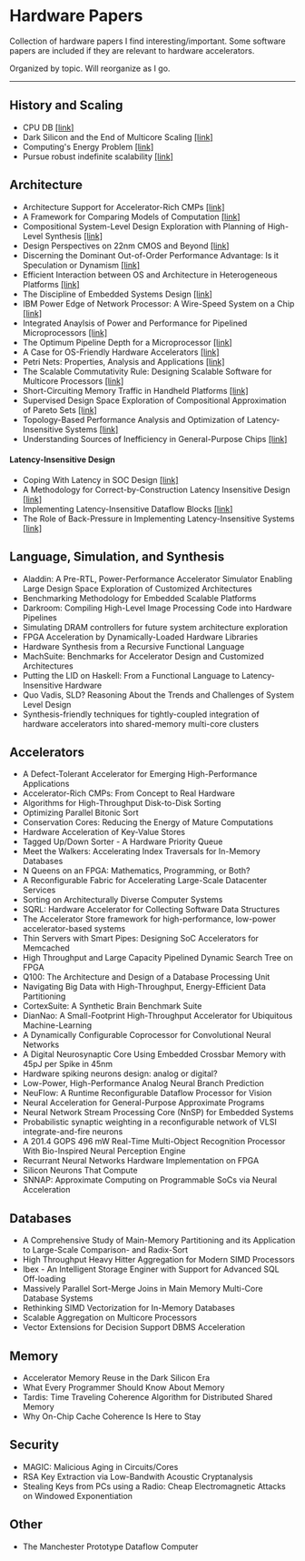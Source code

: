 # Hardware Papers
Collection of hardware papers I find interesting/important. Some software papers are included if they are relevant to hardware accelerators.

Organized by topic. Will reorganize as I go. 
    
---

## History and Scaling
- CPU DB [[link]](http://queue.acm.org/detail.cfm?id=2181798)
- Dark Silicon and the End of Multicore Scaling [[link]](http://citeseerx.ist.psu.edu/viewdoc/download?doi=10.1.1.363.8520&rep=rep1&type=pdf)
- Computing's Energy Problem [[link]](http://ieeexplore.ieee.org/document/6757323/)
- Pursue robust indefinite scalability [[link]](http://static.usenix.org/events/hotos11/tech/final_files/Ackley.pdf)

## Architecture
- Architecture Support for Accelerator-Rich CMPs [[link]](http://cadlab.cs.ucla.edu/~cong/papers/saw2011.pdf)
- A Framework for Comparing Models of Computation [[link]](https://inst.eecs.berkeley.edu/~ee249/fa07/discussions/TSM.pdf)
- Compositional System-Level Design Exploration with Planning of High-Level Synthesis [[link]](https://pdfs.semanticscholar.org/5f48/8f513630be40bbd015fd6165cd04703db0fc.pdf)
- Design Perspectives on 22nm CMOS and Beyond [[link]](http://ieeexplore.ieee.org/document/5227192/)
- Discerning the Dominant Out-of-Order Performance Advantage: Is it Speculation or Dynamism [[link]](http://dl.acm.org/citation.cfm?id=2451143)
- Efficient Interaction between OS and Architecture in Heterogeneous Platforms [[link]](http://dl.acm.org/citation.cfm?id=1945032)
- The Discipline of Embedded Systems Design [[link]](http://www-verimag.imag.fr/~sifakis/Computer_ESdiscipline.pdf)
- IBM Power Edge of Network Processor: A Wire-Speed System on a Chip [[link]](http://dl.acm.org/citation.cfm?id=1978281)
- Integrated Anaylsis of Power and Performance for Pipelined Microprocessors [[link]](http://dl.acm.org/citation.cfm?id=2250077)
- The Optimum Pipeline Depth for a Microprocessor [[link]](http://researcher.watson.ibm.com/researcher/files/us-viji/optimum_pipeline.pdf)
- A Case for OS-Friendly Hardware Accelerators [[link]](http://hwacha.org/papers/osaccel-wivosca2013.pdf)
- Petri Nets: Properties, Analysis and Applications [[link]](https://inst.eecs.berkeley.edu/~ee249/fa07/discussions/PetriNets-Murata.pdf)
- The Scalable Commutativity Rule: Designing Scalable Software for Multicore Processors [[link]](http://people.csail.mit.edu/nickolai/papers/clements-sc.pdf)
- Short-Circuiting Memory Traffic in Handheld Platforms [[link]](http://www.cse.psu.edu/hpcl/docs/2014_MICRO_Praveen.pdf)
- Supervised Design Space Exploration of Compositional Approximation of Pareto Sets [[link]](http://www.iliasdiakonikolas.org/papers/dac-pareto.pdf)
- Topology-Based Performance Analysis and Optimization of Latency-Insensitive Systems [[link]](http://www.cs.columbia.edu/~luca/)
- Understanding Sources of Inefficiency in General-Purpose Chips [[link]](http://csl.stanford.edu/~christos/publications/2010.efficiency.isca.pdf)

#### Latency-Insensitive Design
- Coping With Latency in SOC Design [[link]](http://www.cs.columbia.edu/~luca/research/lidMicro02.pdf)
- A Methodology for Correct-by-Construction Latency Insensitive Design [[link]](http://www.cs.columbia.edu/~luca/research/lidICCAD99.pdf)
- Implementing Latency-Insensitive Dataflow Blocks [[link]](http://arcade.cs.columbia.edu/lid-memocode15.pdf)
- The Role of Back-Pressure in Implementing Latency-Insensitive Systems [[link]](http://www.cs.columbia.edu/~luca/research/rbilsENTCS06.pdf)

## Language, Simulation, and Synthesis
- Aladdin: A Pre-RTL, Power-Performance Accelerator Simulator Enabling Large Design Space Exploration of Customized Architectures
- Benchmarking Methodology for Embedded Scalable Platforms
- Darkroom: Compiling High-Level Image Processing Code into Hardware Pipelines
- Simulating DRAM controllers for future system architecture exploration
- FPGA Acceleration by Dynamically-Loaded Hardware Libraries
- Hardware Synthesis from a Recursive Functional Language
- MachSuite: Benchmarks for Accelerator Design and Customized Architectures
- Putting the LID on Haskell: From a Functional Language to Latency-Insensitive Hardware
- Quo Vadis, SLD? Reasoning About the Trends and Challenges of System Level Design
- Synthesis-friendly techniques for tightly-coupled integration of hardware accelerators into shared-memory multi-core clusters

## Accelerators
- A Defect-Tolerant Accelerator for Emerging High-Performance Applications
- Accelerator-Rich CMPs: From Concept to Real Hardware
- Algorithms for High-Throughput Disk-to-Disk Sorting
- Optimizing Parallel Bitonic Sort
- Conservation Cores: Reducing the Energy of Mature Computations
- Hardware Acceleration of Key-Value Stores
- Tagged Up/Down Sorter - A Hardware Priority Queue
- Meet the Walkers: Accelerating Index Traversals for In-Memory Databases
- N Queens on an FPGA: Mathematics, Programming, or Both?
- A Reconfigurable Fabric for Accelerating Large-Scale Datacenter Services 
- Sorting on Architecturally Diverse Computer Systems
- SQRL: Hardware Accelerator for Collecting Software Data Structures
- The Accelerator Store framework for high-performance, low-power accelerator-based systems
- Thin Servers with Smart Pipes: Designing SoC Accelerators for Memcached
- High Throughput and Large Capacity Pipelined Dynamic Search Tree on FPGA
- Q100: The Architecture and Design of a Database Processing Unit
- Navigating Big Data with High-Throughput, Energy-Efficient Data Partitioning
- CortexSuite: A Synthetic Brain Benchmark Suite
- DianNao: A Small-Footprint High-Throughput Accelerator for Ubiquitous Machine-Learning
- A Dynamically Configurable Coprocessor for Convolutional Neural Networks
- A Digital Neurosynaptic Core Using Embedded Crossbar Memory with 45pJ per Spike in 45nm
- Hardware spiking neurons design: analog or digital?
- Low-Power, High-Performance Analog Neural Branch Prediction
- NeuFlow: A Runtime Reconfigurable Dataflow Processor for Vision
- Neural Acceleration for General-Purpose Approximate Programs
- Neural Network Stream Processing Core (NnSP) for Embedded Systems
- Probabilistic synaptic weighting in a reconfigurable network of VLSI integrate-and-fire neurons
- A 201.4 GOPS 496 mW Real-Time Multi-Object Recognition Processor With Bio-Inspired Neural Perception Engine
- Recurrant Neural Networks Hardware Implementation on FPGA
- Silicon Neurons That Compute
- SNNAP: Approximate Computing on Programmable SoCs via Neural Acceleration

## Databases
- A Comprehensive Study of Main-Memory Partitioning and its Application to Large-Scale Comparison- and Radix-Sort
- High Throughput Heavy Hitter Aggregation for Modern SIMD Processors
- Ibex - An Intelligent Storage Enginer with Support for Advanced SQL Off-loading
- Massively Parallel Sort-Merge Joins in Main Memory Multi-Core Database Systems
- Rethinking SIMD Vectorization for In-Memory Databases
- Scalable Aggregation on Multicore Processors
- Vector Extensions for Decision Support DBMS Acceleration

## Memory
- Accelerator Memory Reuse in the Dark Silicon Era
- What Every Programmer Should Know About Memory
- Tardis: Time Traveling Coherence Algorithm for Distributed Shared Memory
- Why On-Chip Cache Coherence Is Here to Stay

## Security
- MAGIC: Malicious Aging in Circuits/Cores
- RSA Key Extraction via Low-Bandwith Acoustic Cryptanalysis
- Stealing Keys from PCs using a Radio: Cheap Electromagnetic Attacks on Windowed Exponentiation

## Other
- The Manchester Prototype Dataflow Computer

